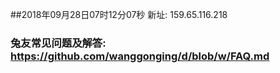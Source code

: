 ##2018年09月28日07时12分07秒 新址: 159.65.116.218
### 兔友常见问题及解答: https://github.com/wanggonging/d/blob/w/FAQ.md
